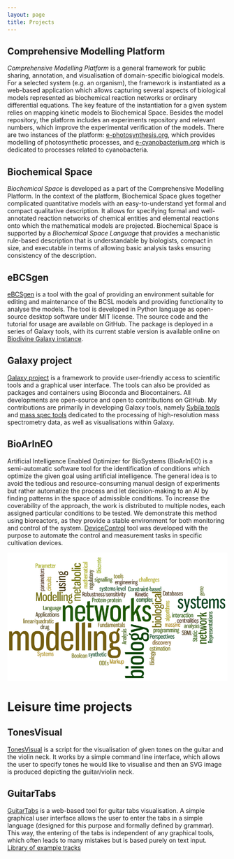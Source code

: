 ```yaml
---
layout: page
title: Projects
---
```


Comprehensive Modelling Platform
--------------------------------

_Comprehensive Modelling Platform_ is a general framework for public sharing, annotation, and visualisation of domain-specific biological models. For a selected system (e.g. an organism), the framework is instantiated as a web-based application which allows capturing several aspects of biological models represented as biochemical reaction networks or ordinary differential equations. The key feature of the instantiation for a given system relies on mapping kinetic models to Biochemical Space. Besides the model repository, the platform includes an experiments repository and relevant numbers, which improve the experimental verification of the models. There are two instances of the platform: [e-photosynthesis.org](http://www.e-photosynthesis.org/), which provides modelling of photosynthetic processes, and [e-cyanobacterium.org](https://www.e-cyanobacterium.org/) which is dedicated to processes related to cyanobacteria.

Biochemical Space
-----------------

_Biochemical Space_ is developed as a part of the Comprehensive Modelling Platform. In the context of the platform, Biochemical Space glues together complicated quantitative models with an easy-to-understand yet formal and compact qualitative description. It allows for specifying formal and well-annotated reaction networks of chemical entities and elemental reactions onto which the mathematical models are projected. Biochemical Space is supported by a _Biochemical Space Language_ that provides a mechanistic rule-based description that is understandable by biologists, compact in size, and executable in terms of allowing basic analysis tasks ensuring consistency of the description.

eBCSgen
-------

[eBCSgen](https://github.com/sybila/eBCSgen) is a tool with the goal of providing an environment suitable for editing and maintenance of the BCSL models and providing functionality to analyse the models. The tool is developed in Python language as open-source desktop software under MIT license. The source code and the tutorial for usage are available on GitHub. The package is deployed in a series of Galaxy tools, with its current stable version is available online on [Biodivine Galaxy instance](https://biodivine-vm.fi.muni.cz/galaxy).

Galaxy project
--------------

[Galaxy project](https://galaxyproject.org/) is a framework to provide user-friendly access to scientific tools and a graphical user interface. The tools can also be provided as packages and containers using Bioconda and Biocontainers. All developments are open-source and open to contributions on GitHub. My contributions are primarily in developing Galaxy tools, namely [Sybila tools](https://github.com/sybila/galaxytools) and [mass spec tools](https://github.com/RECETOX/galaxytools) dedicated to the processing of high-resolution mass spectrometry data, as well as visualisations within Galaxy.

BioArInEO
---------

Artificial Intelligence Enabled Optimizer for BioSystems (BioArInEO) is a semi-automatic software tool for the identification of conditions which optimize the given goal using artificial intelligence. The general idea is to avoid the tedious and resource-consuming manual design of experiments but rather automatize the process and let decision-making to an AI by finding patterns in the space of admissible conditions. To increase the coverability of the approach, the work is distributed to multiple nodes, each assigned particular conditions to be tested. We demonstrate this method using bioreactors, as they provide a stable environment for both monitoring and control of the system. [DeviceControl](https://github.com/SmartBioTech/DeviceControl) tool was developed with the purpose to automate the control and measurement tasks in specific cultivation devices.

![Systems biology](/images/systems-biology.png)

Leisure time projects
=====================

TonesVisual
-----------

[TonesVisual](https://github.com/xtrojak/TonesVisual) is a script for the visualisation of given tones on the guitar and the violin neck. It works by a simple command line interface, which allows the user to specify tones he would like to visualise and then an SVG image is produced depicting the guitar/violin neck.

GuitarTabs
----------

[GuitarTabs](/https://github.com/xtrojak/GuitarTabs) is a web-based tool for guitar tabs visualisation. A simple graphical user interface allows the user to enter the tabs in a simple language (designed for this purpose and formally defined by grammar). This way, the entering of the tabs is independent of any graphical tools, which often leads to many mistakes but is based purely on text input. <a href="/tracks">Library of example tracks</a>